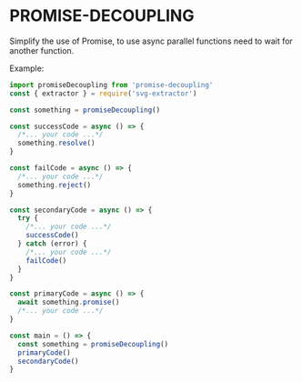 # PROMISE-DECOUPLING
Simplify the use of Promise, to use async parallel functions need to wait for another function.

Example:
```javascript
import promiseDecoupling from 'promise-decoupling'
const { extractor } = require('svg-extractor')

const something = promiseDecoupling()

const successCode = async () => {
  /*... your code ...*/
  something.resolve()
}

const failCode = async () => {
  /*... your code ...*/
  something.reject()
}

const secondaryCode = async () => {
  try {
    /*... your code ...*/
    successCode()
  } catch (error) {
    /*... your code ...*/
    failCode()
  }
}

const primaryCode = async () => {
  await something.promise()
  /*... your code ...*/
}

const main = () => {
  const something = promiseDecoupling()
  primaryCode()
  secondaryCode()
}
```
